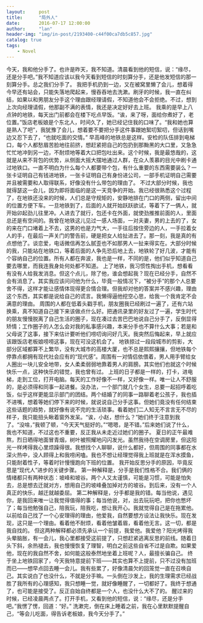 ```yaml
---
layout:     post
title:      "局外人"
date:       2016-07-17 12:00:00
author:     "lan"
header-img: "img/in-post/2193400-c44f00ca7db5c857.jpg"
catalog: true
tags:
    - Novel
---
```


今天，我和他分手了。也许是昨天，我不知道。清晨看到他的短信，说：“缘尽，还是分手吧。”我不知道应该以我今天看到短信的时刻算分手，还是他发短信的那一刻算分手。总之我们分手了。
我把手机扔到一边，又在被窝里懒了会儿，想着得今早还有站会，只能失落地爬起来，慢吞吞地去洗漱。刷牙的时候，我一直在纠结，如果以和男朋友分手这个理由跟经理请假，不知道他会不会拒绝。不过，想到上次向经理请假，他那副不满的表情，我还是决定好好去上班。
我乘的是早上八点钟的地铁，每天出门前都会在楼下吃点早饭。“诶，来了呀，面给你煮好了，老位置。”饭店老板娘是个东北人，时间久了，她已经记住我的口味了。“我和她也算是熟人了吧”，我犹豫了会儿，想着要不要把分手这件事跟她絮叨絮叨，但话到嘴边又忍下去了，“也就吃面的交情。”
早高峰的地铁总是这样。安检的队伍排到电梯口，每个人都愁眉苦脸地往前挤，想赶紧把自己的包扔到那黝黑的大口里，又急急忙忙地冲到另一边，不耐烦地等着大口把包吐出来。这个时候，我是最悠哉的，这就是从来不背包的优势，从侧面大摇大摆地通过人群，在众人羡慕的目光中刷卡通过地铁口。一直不明白为什么每个人都要带个包，有什么重要的东西需要装么？一张卡证明自己有钱进地铁，一张卡证明自己有身份进公司，一部手机证明自己需要并且被需要和人取得联系，好像没有什么带包的理由了。
不过大部分时候，我也就得瑟这一会儿，因为即将面临的是这一天竞争的开始。我已经很熟悉这个过程了，在地铁还没来的时候，人们总是守规矩的，安静地排在门口的两侧，留出中间的位置方便下车。一旦地铁到了，后面的人就开始跃跃欲试，等着下了一俩人，就开始卯起劲儿往里冲。人进去了就行，包还卡在外面，就使劲推推前面的人，里面总还是有空间的。我曾在地铁这儿见过一感人场面，一对夫妻，男的上去的了，女的来在门口堵着上不去，这男的也是力气大，一手往后按住旁边的人，一手拉着女人的手，在最后一声关门的警告前，硬是把女人给扯进去了。那一刻，我是真的有点想他了。谈恋爱，电话微信再怎么腻歪也不如那男人一扯来得实在。大部分时候的我，只能站在地铁口，等着后面的人争先恐后地上去，地铁轮了好几波，才能有个容纳自己的位置。所有人都在奔波，我也是一样，不同的是，他们似乎知道自己要去哪里，而我连我身处何处都不知道。
上了地铁，我习惯性掏出手机，想看看有没有人给我发消息。但这个点儿，除了他，谁会想起我？现在已经分手，自然不会有消息了。其实我应该问问他为什么，毕竟一般情况下，“被分手”的那个人总要舍不得，这样才能让感情体现得更合情合理。但我却对他的答案并不感兴趣，理由这个东西，其实都是说给自己的谎言。我懒得逼他挖空心思，给我一个我肯定不会满意的理由。
周围的人都在低着头戳手机，朋友圈我已经刷过一遍了，还有六站换乘，真不知道自己接下来该做点什么好。把通讯录里的好友过了一遍，学生时代的朋友慢慢脱离了自己生活的圈子，现在凑过去苦巴巴地说自己分手了，反倒显得矫情；工作圈子的人怎么会对我的私事感兴趣，本来分手也不算什么大事；若是和父母说了这事，接下来估计要听他们唠叨询问好几天。我突然后悔起来，早上就应该跟饭店老板娘唠唠这事，现在可没这机会了。
地铁掠过一段段城市的剪影，大部分区域都算不上繁华，没有大城市的高楼大厦，也不总是熙熙攘攘，但地铁每个停靠点都拥有现代社会应有的“现代感”。周围有一对情侣依偎着，男人用手臂给女人圈出一块儿安全地带，女人柔柔弱弱地靠着男人的肩膀。其实他们也就这个时候快乐一点，这种快乐的错觉，我也曾有过。
上班的日子都是一样的，打卡，进电梯，走到工位，打开电脑。每天的工作好像不一样，又好像一样。唯一让人不舒服的，是必须得和同事一起进餐。没办法，一个部门就几个女生，总要一起招呼着吃饭，似乎这样更能显示部门的团结。两个结婚了的同事一路聊着老公孩子，我也插不进嘴，想着等她们停下来的时候，就说说自己分手这事。但她们竟没有任何结束这些话题的趋势，就好像有说不完的生活琐事。看着她们二人知无不言言无不尽的样子，我只能扭头瞅着窗外发呆。“诶，小赵，想什么？”她们终于注意到我了。“没啥，”我顿了顿，“今天天气挺好的。”“嗯嗯，是不错。”后来她们说了什么，我也不知道，不过这也不重要，反正我从未走近过她们的圈子。
夏日的正午最难熬，烈日晒得地面冒青烟，树叶被照耀地闪闪发光。虽然我待在空调房里，但这阳光一样烤得我心里烦躁得很。我想找个人聊聊，说什么都好，但周围的同事都在水深火热中，没人顾得上和我唠闲嗑。我也不想让经理觉得我上班就是在浑水摸鱼，只能耐着性子，等着时针慢慢跑向下班的位置。
我开始反思分手的原因，毕竟反思是“现代人”进步的关键步骤。
第一种解释是，分手是我们性格不合。我们俩的情绪都只有两种状态：坡峰和坡谷。两个人又太谨慎，可能是习惯，可能是怕失去，总是想去迁就对方，想用自己的坡峰叠加掉对方的坡谷。到后来，没有一个人真正的快乐，越迁就越委屈。
第二种解释是，分手都是我的错。每当他说，遇见你，是我回来唯一让我觉得值得的事；每当他说，对，出去玩玩吧，把你也憋坏了；每当他勉强自己，陪我玩，陪我吃，想让我开心。我就觉得自己是在拖累他。以前给自己找了一个心安理得的理由，他爱我，自然要想方设法让我快乐。现在发现，这只是一个理由。看着他不耐烦，看着他皱着眉，看着他无言。这一切，都是我自找的。
但这两种解释都必须先承认一个前提，我爱他。我爱他？阳光烤得我头晕脑胀，有一会儿，我心里都接受这前提了，只想赶紧逃离反思的前线。随着日头下斜，余热褪去，我也慢慢恢复了理智，明白之前这些自省不过是自欺。如果爱他，现在的我自然不舍，如何能这般泰然地坐着上班呢？人，最擅长骗自己。
终于坐上地铁回家了，今天我特意提前下班——其实也算不上提前，只不过没有加班而已——想早点回去睡一会儿。我有些累了，好像清晨欠的回笼觉一直在召唤自己。其实说白了也没什么，不就是分手嘛。一头倒在沙发上，我的生理需求已经战胜了我所有的心理感知，我只想睡一觉，就好像睡醒了，一切都好了。我终于想通了，也可能是接受了。反正自始自终都是一个人，也没什么大不了的。
醒过来的时候，已经凌晨两点了。打开手机，又看到他的短信，说：“缘尽，还是分手吧。”我愣了愣，回道：“好。”
洗漱完，倒在床上睡着之前，我在心里默默提醒自己，“等会儿吃面，得告诉老板娘，我今天分手了。”

